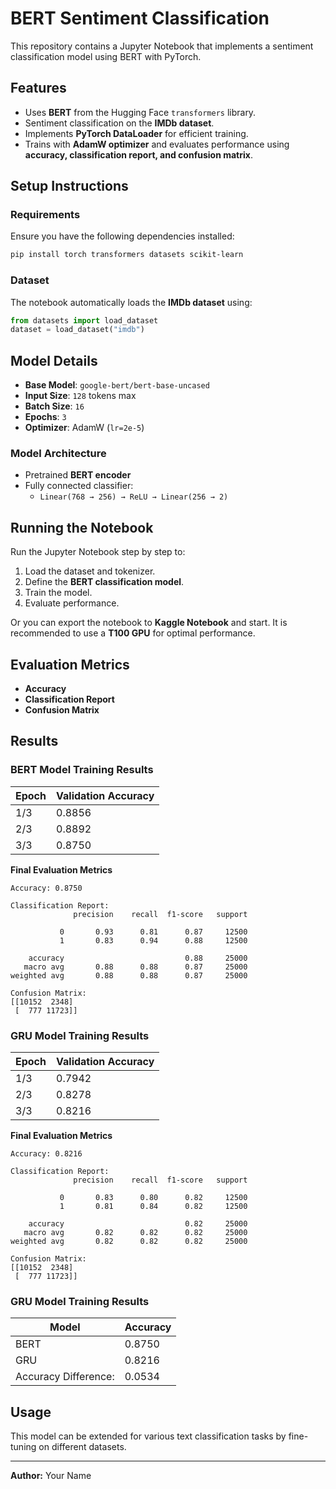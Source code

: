 # BERT Sentiment Classification

This repository contains a Jupyter Notebook that implements a sentiment classification model using BERT with PyTorch.

## Features
- Uses **BERT** from the Hugging Face `transformers` library.
- Sentiment classification on the **IMDb dataset**.
- Implements **PyTorch DataLoader** for efficient training.
- Trains with **AdamW optimizer** and evaluates performance using **accuracy, classification report, and confusion matrix**.

## Setup Instructions

### Requirements
Ensure you have the following dependencies installed:
```bash
pip install torch transformers datasets scikit-learn
```

### Dataset
The notebook automatically loads the **IMDb dataset** using:
```python
from datasets import load_dataset
dataset = load_dataset("imdb")
```

## Model Details
- **Base Model**: `google-bert/bert-base-uncased`
- **Input Size**: `128` tokens max
- **Batch Size**: `16`
- **Epochs**: `3`
- **Optimizer**: AdamW (`lr=2e-5`)

### Model Architecture
- Pretrained **BERT encoder**
- Fully connected classifier:
  - `Linear(768 → 256) → ReLU → Linear(256 → 2)`

## Running the Notebook
Run the Jupyter Notebook step by step to:
1. Load the dataset and tokenizer.
2. Define the **BERT classification model**.
3. Train the model.
4. Evaluate performance.

Or you can export the notebook to **Kaggle Notebook** and start. It is recommended to use a **T100 GPU** for optimal performance.

## Evaluation Metrics
- **Accuracy**
- **Classification Report**
- **Confusion Matrix**

## Results
### BERT Model Training Results
| Epoch | Validation Accuracy |
|-------|---------------------|
| 1/3   | 0.8856              |
| 2/3   | 0.8892              |
| 3/3   | 0.8750              |

**Final Evaluation Metrics**
```
Accuracy: 0.8750

Classification Report:
              precision    recall  f1-score   support

           0       0.93      0.81      0.87     12500
           1       0.83      0.94      0.88     12500

    accuracy                           0.88     25000
   macro avg       0.88      0.88      0.87     25000
weighted avg       0.88      0.88      0.87     25000

Confusion Matrix:
[[10152  2348]
 [  777 11723]]
```

### GRU Model Training Results
| Epoch | Validation Accuracy |
|-------|---------------------|
| 1/3   | 0.7942              |
| 2/3   | 0.8278              |
| 3/3   | 0.8216              |

**Final Evaluation Metrics**
```
Accuracy: 0.8216

Classification Report:
              precision    recall  f1-score   support

           0       0.83      0.80      0.82     12500
           1       0.81      0.84      0.82     12500

    accuracy                           0.82     25000
   macro avg       0.82      0.82      0.82     25000
weighted avg       0.82      0.82      0.82     25000

Confusion Matrix:
[[10152  2348]
 [  777 11723]]
```

### GRU Model Training Results
| Model |Accuracy             |
|-------|---------------------|
| BERT  | 0.8750              |
| GRU   | 0.8216              |
| Accuracy Difference: | 0.0534 |

## Usage
This model can be extended for various text classification tasks by fine-tuning on different datasets.

---
**Author:** Your Name

